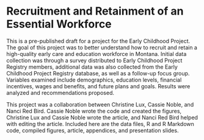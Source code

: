 # Recruitment and Retainment of an Essential Workforce

This is a pre-published draft for a project for the Early Childhood Project. The goal of this project was to better understand how to recruit and retain a high-quality early care and education workforce in Montana. Initial data collection was through a survey distributed to Early Childhood Project Registry members, additional data was also collected from the Early Childhood Project Registry database, as well as a follow-up focus group. Variables examined include demographics, education levels, financial incentives, wages and benefits, and future plans and goals. Results were analyzed and recommendations proposed.

This project was a collaboration between Christine Lux, Cassie Noble, and Nanci Red Bird. Cassie Noble wrote the code and created the figures, Christine Lux and Cassie Noble wrote the article, and Nanci Red Bird helped with editing the article. Included here are the data files, R and R Markdown code, compiled figures, article, appendices, and presentation slides. 
